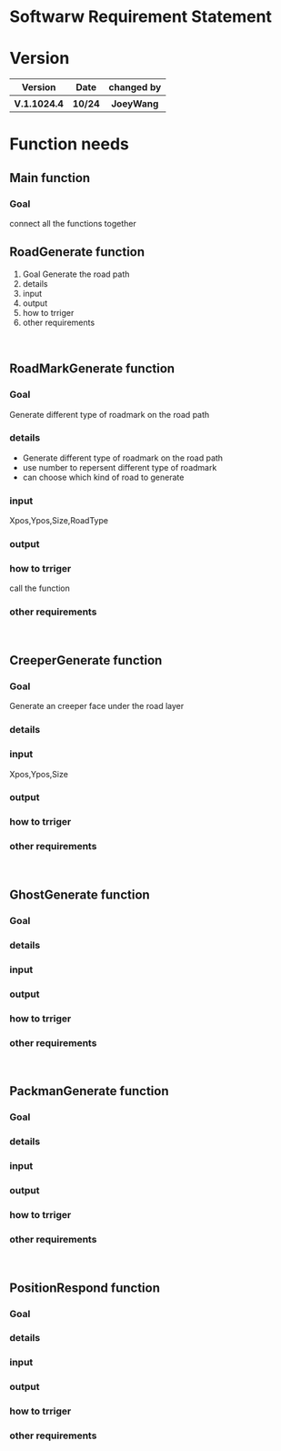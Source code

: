 # Softwarw Requirement Statement
# Version
<table>
<tr>
<th>Version</th>
<th>Date</th>
<th>changed by</th>
</tr>
<tr>
<th>V.1.1024.4</th>
<th>10/24</th>
<th>JoeyWang</th>
</tr>
</table>

# Function needs
## Main function
### Goal
connect all the functions together
<br>

## RoadGenerate function
1. Goal
Generate the road path 
2. details
3. input
4. output
5. how to trriger
6. other requirements
<br>

## RoadMarkGenerate function
### Goal
Generate different type of roadmark on the road path
### details
* Generate different type of roadmark on the road path
* use number to repersent different type of roadmark
* can choose which kind of road to generate
### input
Xpos,Ypos,Size,RoadType
### output
### how to trriger
call the function
### other requirements
<br>

## CreeperGenerate function
### Goal
Generate an creeper face under the road layer
### details
### input
Xpos,Ypos,Size
### output
### how to trriger
### other requirements
<br>

## GhostGenerate function
### Goal
### details
### input
### output
### how to trriger
### other requirements
<br>

## PackmanGenerate function
### Goal
### details
### input
### output
### how to trriger
### other requirements
<br>

## PositionRespond function
### Goal
### details
### input
### output
### how to trriger
### other requirements
<br>

